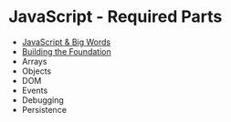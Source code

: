 # JavaScript - Required Parts

* [JavaScript & Big Words](JavaScript-&-Big-Words.md)
* [Building the Foundation](Building-a-Foundation.md)
* Arrays
* Objects
* DOM
* Events
* Debugging
* Persistence


